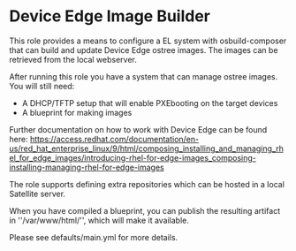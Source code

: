 # Device Edge Image Builder
This role provides a means to configure a EL system with osbuild-composer that
can build and update Device Edge ostree images. The images can be retrieved from the
local webserver.

After running this role you have a system that can manage ostree images. You will still need:

  * A DHCP/TFTP setup that will enable PXEbooting on the target devices
  * A blueprint for making images

Further documentation on how to work with Device Edge can be found here: https://access.redhat.com/documentation/en-us/red_hat_enterprise_linux/9/html/composing_installing_and_managing_rhel_for_edge_images/introducing-rhel-for-edge-images_composing-installing-managing-rhel-for-edge-images

The role supports defining extra repositories which can be hosted in a local Satellite server.

When you have compiled a blueprint, you can publish the resulting artifact in ''/var/www/html/<image>'', which will make it available.

Please see defaults/main.yml for more details.
